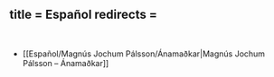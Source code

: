 title = Español
redirects =
---

<br />

* [[Español/Magnús Jochum Pálsson/Ánamaðkar|Magnús Jochum Pálsson – Ánamaðkar]]